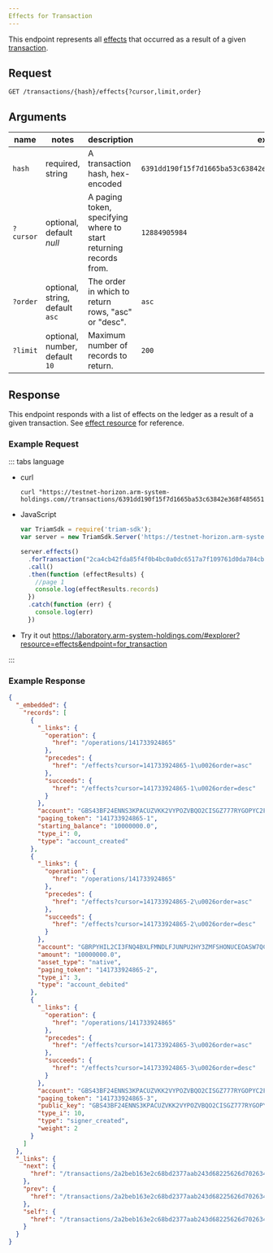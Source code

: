 ```yaml
---
Effects for Transaction
---
```


This endpoint represents all [effects](../resources/effect.md) that occurred as a result of a given [transaction](../resources/transaction.md).

## Request

```
GET /transactions/{hash}/effects{?cursor,limit,order}
```

## Arguments

| name     | notes                          | description                                                      | example                                                           |
| ------   | -------                        | -----------                                                      | -------                                                           |
| `hash`   | required, string               | A transaction hash, hex-encoded                                  | `6391dd190f15f7d1665ba53c63842e368f485651a53d8d852ed442a446d1c69a`|
| `?cursor`| optional, default _null_       | A paging token, specifying where to start returning records from.| `12884905984`                                                     |
| `?order` | optional, string, default `asc`| The order in which to return rows, "asc" or "desc".              | `asc`                                                             |
| `?limit` | optional, number, default `10` | Maximum number of records to return.                             | `200`                                                             |



## Response

This endpoint responds with a list of effects on the ledger as a result of a given transaction. See [effect resource](../resources/effect.md) for reference.


### Example Request
::: tabs language

- curl
  ```curl
  curl "https://testnet-horizon.arm-system-holdings.com//transactions/6391dd190f15f7d1665ba53c63842e368f485651a53d8d852ed442a446d1c69a/effects"
  ```
- JavaScript
  ```javascript
  var TriamSdk = require('triam-sdk');
  var server = new TriamSdk.Server('https://testnet-horizon.arm-system-holdings.com/');

  server.effects()
    .forTransaction("2ca4cb42fda85f4f0b4bc0a0dc6517a7f109761d0da784cb7c38fb6ee378b1b5")
    .call()
    .then(function (effectResults) {
      //page 1
      console.log(effectResults.records)
    })
    .catch(function (err) {
      console.log(err)
    })

  ```
- Try it out
  https://laboratory.arm-system-holdings.com/#explorer?resource=effects&endpoint=for_transaction

:::
### Example Response

```json
{
  "_embedded": {
    "records": [
      {
        "_links": {
          "operation": {
            "href": "/operations/141733924865"
          },
          "precedes": {
            "href": "/effects?cursor=141733924865-1\u0026order=asc"
          },
          "succeeds": {
            "href": "/effects?cursor=141733924865-1\u0026order=desc"
          }
        },
        "account": "GBS43BF24ENNS3KPACUZVKK2VYPOZVBQO2CISGZ777RYGOPYC2FT6S3K",
        "paging_token": "141733924865-1",
        "starting_balance": "10000000.0",
        "type_i": 0,
        "type": "account_created"
      },
      {
        "_links": {
          "operation": {
            "href": "/operations/141733924865"
          },
          "precedes": {
            "href": "/effects?cursor=141733924865-2\u0026order=asc"
          },
          "succeeds": {
            "href": "/effects?cursor=141733924865-2\u0026order=desc"
          }
        },
        "account": "GBRPYHIL2CI3FNQ4BXLFMNDLFJUNPU2HY3ZMFSHONUCEOASW7QC7OX2H",
        "amount": "10000000.0",
        "asset_type": "native",
        "paging_token": "141733924865-2",
        "type_i": 3,
        "type": "account_debited"
      },
      {
        "_links": {
          "operation": {
            "href": "/operations/141733924865"
          },
          "precedes": {
            "href": "/effects?cursor=141733924865-3\u0026order=asc"
          },
          "succeeds": {
            "href": "/effects?cursor=141733924865-3\u0026order=desc"
          }
        },
        "account": "GBS43BF24ENNS3KPACUZVKK2VYPOZVBQO2CISGZ777RYGOPYC2FT6S3K",
        "paging_token": "141733924865-3",
        "public_key": "GBS43BF24ENNS3KPACUZVKK2VYPOZVBQO2CISGZ777RYGOPYC2FT6S3K",
        "type_i": 10,
        "type": "signer_created",
        "weight": 2
      }
    ]
  },
  "_links": {
    "next": {
      "href": "/transactions/2a2beb163e2c68bd2377aab243d68225626d70263444a85556ec7271d4e46e03/effects?order=asc\u0026limit=10\u0026cursor=141733924865-3"
    },
    "prev": {
      "href": "/transactions/2a2beb163e2c68bd2377aab243d68225626d70263444a85556ec7271d4e46e03/effects?order=desc\u0026limit=10\u0026cursor=141733924865-1"
    },
    "self": {
      "href": "/transactions/2a2beb163e2c68bd2377aab243d68225626d70263444a85556ec7271d4e46e03/effects?order=asc\u0026limit=10\u0026cursor="
    }
  }
}
```
